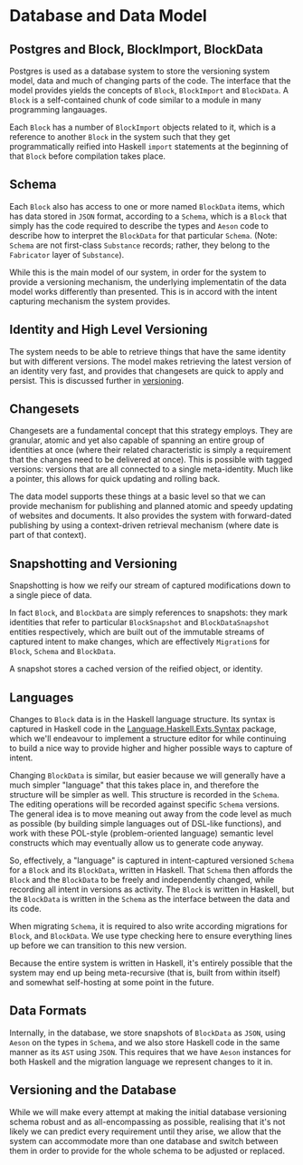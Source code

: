 # Database and Data Model

## Postgres and Block, BlockImport, BlockData

Postgres is used as a database system to store the versioning system model, data and much of changing parts of the code. The interface that the model provides yields the concepts of `Block`, `BlockImport` and `BlockData`. A `Block` is a self-contained chunk of code similar to a module in many programming langauages.

Each `Block` has a number of `BlockImport` objects related to it, which is a reference to another `Block` in the system such that they get programmatically reified into Haskell `import` statements at the beginning of that `Block` before compilation takes place.

## Schema

Each `Block` also has access to one or more named `BlockData` items, which has data stored in `JSON` format, according to a `Schema`, which is a `Block` that simply has the code required to describe the types and `Aeson` code to describe how to interpret the `BlockData` for that particular `Schema`. (Note: `Schema` are not first-class `Substance` records; rather, they belong to the `Fabricator` layer of `Substance`).

While this is the main model of our system, in order for the system to provide a versioning mechanism, the underlying implementatin of the data model works differently than presented. This is in accord with the intent capturing mechanism the system provides.

## Identity and High Level Versioning

The system needs to be able to retrieve things that have the same identity but with different versions. The model makes retrieving the latest version of an identity very fast, and provides that changesets are quick to apply and persist. This is discussed further in [versioning](versioning.md).

## Changesets

Changesets are a fundamental concept that this strategy employs. They are granular, atomic and yet also capable of spanning an entire group of identities at once (where their related characteristic is simply a requirement that the changes need to be delivered at once). This is possible with tagged versions: versions that are all connected to a single meta-identity. Much like a pointer, this allows for quick updating and rolling back.

The data model supports these things at a basic level so that we can provide mechanism for publishing and planned atomic and speedy updating of websites and documents. It also provides the system with forward-dated publishing by using a context-driven retrieval mechanism (where date is part of that context).

## Snapshotting and Versioning

Snapshotting is how we reify our stream of captured modifications down to a single piece of data.

In fact `Block`, and `BlockData` are simply references to snapshots: they mark identities that refer to particular `BlockSnapshot` and `BlockDataSnapshot` entities respectively, which are built out of the immutable streams of captured intent to make changes, which are effectively `Migration`s for `Block`, `Schema` and `BlockData`.

A snapshot stores a cached version of the reified object, or identity.

## Languages

Changes to `Block` data is in the Haskell language structure. Its syntax is captured in Haskell code in the [Language.Haskell.Exts.Syntax](https://hackage.haskell.org/package/haskell-src-exts-1.18.2/docs/Language-Haskell-Exts-Syntax.html#t:Exp) package, which we'll endeavour to implement a structure editor for while continuing to build a nice way to provide higher and higher possible ways to capture of intent.

Changing `BlockData` is similar, but easier because we will generally have a much simpler "language" that this takes place in, and therefore the structure will be simpler as well. This structure is recorded in the `Schema`. The editing operations will be recorded against specific `Schema` versions. The general idea is to move meaning out away from the code level as much as possible (by building simple languages out of DSL-like functions), and work with these POL-style (problem-oriented language) semantic level constructs which may eventually allow us to generate code anyway.

So, effectively, a "language" is captured in intent-captured versioned `Schema` for a `Block` and its `BlockData`, written in Haskell. That `Schema` then affords the `Block` and the `BlockData` to be freely and independently changed, while recording all intent in versions as activity. The `Block` is written in Haskell, but the `BlockData` is written in the `Schema` as the interface between the data and its code.

When migrating `Schema`, it is required to also write according migrations for `Block`, and `BlockData`. We use type checking here to ensure everything lines up before we can transition to this new version.

Because the entire system is written in Haskell, it's entirely possible that the system may end up being meta-recursive (that is, built from within itself) and somewhat self-hosting at some point in the future.

## Data Formats

Internally, in the database, we store snapshots of `BlockData` as `JSON`, using `Aeson` on the types in `Schema`, and we also store Haskell code in the same manner as its `AST` using `JSON`. This requires that we have `Aeson` instances for both Haskell and the migration language we represent changes to it in.

## Versioning and the Database

While we will make every attempt at making the initial database versioning schema robust and as all-encompassing as possible, realising that it's not likely we can predict every requirement until they arise, we allow that the system can accommodate more than one database and switch between them in order to provide for the whole schema to be adjusted or replaced.
